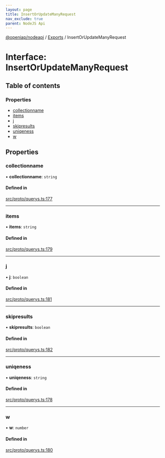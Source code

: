 ```yaml
---
layout: page
title: InsertOrUpdateManyRequest
nav_exclude: true
parent: NodeJS Api
---
```

[@openiap/nodeapi](../README.html) / [Exports](../modules.html) / InsertOrUpdateManyRequest

# Interface: InsertOrUpdateManyRequest

## Table of contents

### Properties

- [collectionname](InsertOrUpdateManyRequest.html#collectionname)
- [items](InsertOrUpdateManyRequest.html#items)
- [j](InsertOrUpdateManyRequest.html#j)
- [skipresults](InsertOrUpdateManyRequest.html#skipresults)
- [uniqeness](InsertOrUpdateManyRequest.html#uniqeness)
- [w](InsertOrUpdateManyRequest.html#w)

## Properties

### collectionname

• **collectionname**: `string`

#### Defined in

[src/proto/querys.ts:177](https://github.com/openiap/nodeapi/blob/a6b5438/src/proto/querys.ts#L177)

___

### items

• **items**: `string`

#### Defined in

[src/proto/querys.ts:179](https://github.com/openiap/nodeapi/blob/a6b5438/src/proto/querys.ts#L179)

___

### j

• **j**: `boolean`

#### Defined in

[src/proto/querys.ts:181](https://github.com/openiap/nodeapi/blob/a6b5438/src/proto/querys.ts#L181)

___

### skipresults

• **skipresults**: `boolean`

#### Defined in

[src/proto/querys.ts:182](https://github.com/openiap/nodeapi/blob/a6b5438/src/proto/querys.ts#L182)

___

### uniqeness

• **uniqeness**: `string`

#### Defined in

[src/proto/querys.ts:178](https://github.com/openiap/nodeapi/blob/a6b5438/src/proto/querys.ts#L178)

___

### w

• **w**: `number`

#### Defined in

[src/proto/querys.ts:180](https://github.com/openiap/nodeapi/blob/a6b5438/src/proto/querys.ts#L180)
